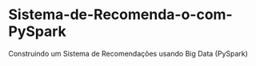 # Sistema-de-Recomenda-o-com-PySpark
Construindo um Sistema de Recomendações usando Big Data (PySpark)
